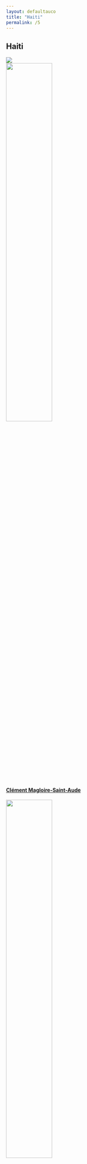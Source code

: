 ```yaml
---
layout: defaultauco
title: "Haiti"
permalink: /5
---
```

<div class="container-0">
    <div class="container-title">
        <span class="country"><h2>Haiti</h2></span>
        <div class="photo-co">
          <img src="https://www.worldatlas.com/r/w960-q80/upload/68/8d/9b/ht-01.png" >
    </div>
</div>
<!-- partial:index.partial.html -->
<div class="container">
  <div class="timeline clearfix">
  <div class="vertical-line">
 <div id="post-1" class="vesti-col timeline-post">
   <div class="vesti-content-wrapper">
     <div class="photo">
       <img src="https://i2.wp.com/lequotidiennews.org/wp-content/uploads/2022/07/download-8.jpg?fit=189%2C266&ssl=1" width="50%" height="50%" >
       <div class="vesti-date-wrapper">
         <div class="vesti-date">
         </div>
       </div>
     </div>
     <div class="vesti-desc">
       <a class="desc-a" href="#">
         <h4><a href="/cmagloiresaintaude">Clément Magloire-Saint-Aude</a></h4>
       </a>
     </div>
   </div>
 </div>
  <div id="post-2" class="vesti-col timeline-post">
   <div class="vesti-content-wrapper">
     <div class="photo">
       <img src="https://www.themoviedb.org/t/p/w300_and_h450_bestv2/51eqwgSUY6hCNjYL8HpFtsGu5ii.jpg" width="50%" height="50%" >
       <div class="vesti-date-wrapper">
         <div class="vesti-date">
         </div>
       </div>
     </div>
     <div class="vesti-desc">
       <a class="desc-a" href="#">
         <h4><a href="/dlaferrière">Dany Laferrière</a></h4>
       </a>
     </div>
   </div>
 </div>
  <div id="post-3" class="vesti-col timeline-post">
   <div class="vesti-content-wrapper">
     <div class="photo">
       <img src="https://i0.wp.com/twodropsofink.com/wp-content/uploads/2020/03/dimitry-.jpeg?resize=380%2C450&ssl=1" width="50%" height="50%" >
       <div class="vesti-date-wrapper">
         <div class="vesti-date">
         </div>
       </div>
     </div>
     <div class="vesti-desc">
       <a class="desc-a" href="#">
         <h4><a href="/dléger">Dimitry Elias Léger</a></h4>
       </a>
     </div>
   </div>
 </div>
  <div id="post-4" class="vesti-col timeline-post">
   <div class="vesti-content-wrapper">
     <div class="photo">
       <img src="http://ile-en-ile.org/wp-content/uploads/2004/02/saint-amand.jpg" width="50%" height="50%" >
       <div class="vesti-date-wrapper">
         <div class="vesti-date">
         </div>
       </div>
     </div>
     <div class="vesti-desc">
       <a class="desc-a" href="#">
         <h4><a href="/esaintamand">Edris Saint-Amand</a></h4>
       </a>
     </div>
   </div>
 </div>
  <div id="post-5" class="vesti-col timeline-post">
   <div class="vesti-content-wrapper">
     <div class="photo">
       <img src="https://images-na.ssl-images-amazon.com/images/I/61Gs1ueVi5L._UY200_.jpg" width="50%" height="50%" >
       <div class="vesti-date-wrapper">
         <div class="vesti-date">
         </div>
       </div>
     </div>
     <div class="vesti-desc">
       <a class="desc-a" href="#">
         <h4><a href="/eagustave">Elsie Augustave</a></h4>
       </a>
     </div>
   </div>
 </div>
  <div id="post-6" class="vesti-col timeline-post">
   <div class="vesti-content-wrapper">
     <div class="photo">
       <img src="https://images.squarespace-cdn.com/content/v1/5da756336e99da3c1206e959/1571256170797-QXUUR25FX3UF6TL7PNDG/Francesca+Momplaisir_8503.jpg?format=750w" width="50%" height="50%" >
       <div class="vesti-date-wrapper">
         <div class="vesti-date">
         </div>
       </div>
     </div>
     <div class="vesti-desc">
       <a class="desc-a" href="#">
         <h4><a href="/fmomplaisi">Francesca Momplaisi</a></h4>
       </a>
     </div>
   </div>
 </div>
  <div id="post-7" class="vesti-col timeline-post">
   <div class="vesti-content-wrapper">
     <div class="photo">
       <img src="https://cdnsecakmi.kaltura.com/p/1332041/sp/133204100/thumbnail/entry_id/0_zx9c2he0/version/100021/width/412/height/248" width="70%" height="70%" >
       <div class="vesti-date-wrapper">
         <div class="vesti-date">
         </div>
       </div>
     </div>
     <div class="vesti-desc">
       <a class="desc-a" href="#">
         <h4><a href="/fwainwright">Frantz Wainwright</a></h4>
       </a>
     </div>
   </div>
 </div>
  <div id="post-8" class="vesti-col timeline-post">
   <div class="vesti-content-wrapper">
     <div class="photo">
       <img src="https://substackcdn.com/image/fetch/f_auto,q_auto:good,fl_progressive:steep/https%3A%2F%2Fbucketeer-e05bbc84-baa3-437e-9518-adb32be77984.s3.amazonaws.com%2Fpublic%2Fimages%2Fe2053314-55aa-4850-beb4-93fc1051c039_300x387.jpeg" width="60%" height="60%" >
       <div class="vesti-date-wrapper">
         <div class="vesti-date">
         </div>
       </div>
     </div>
     <div class="vesti-desc">
       <a class="desc-a" href="#">
         <h4><a href="/fmarcelin">Frédéric Marcelin</a></h4>
       </a>
     </div>
   </div>
 </div>
  <div id="post-9" class="vesti-col timeline-post">
   <div class="vesti-content-wrapper">
     <div class="photo">
       <img src="https://upload.wikimedia.org/wikipedia/commons/thumb/3/30/Georges_Sylvain-1909.jpg/640px-Georges_Sylvain-1909.jpg" width="70%" height="70%" >
       <div class="vesti-date-wrapper">
         <div class="vesti-date">
         </div>
       </div>
     </div>
     <div class="vesti-desc">
       <a class="desc-a" href="#">
         <h4><a href="/gsylvain">Georges Sylvain</a></h4>
       </a>
     </div>
   </div>
 </div>
  <div id="post-10" class="vesti-col timeline-post">
   <div class="vesti-content-wrapper">
     <div class="photo">
       <img src="https://t4.ftcdn.net/jpg/03/40/12/49/360_F_340124934_bz3pQTLrdFpH92ekknuaTHy8JuXgG7fi.jpg" width="70%" height="70%" >
       <div class="vesti-date-wrapper">
         <div class="vesti-date">
         </div>
       </div>
     </div>
     <div class="vesti-desc">
       <a class="desc-a" href="#">
         <h4><a href="/htrouillot">Henock Trouillot</a></h4>
       </a>
     </div>
   </div>
 </div>
  <div id="post-11" class="vesti-col timeline-post">
   <div class="vesti-content-wrapper">
     <div class="photo">
       <img src="https://upload.wikimedia.org/wikipedia/commons/thumb/e/eb/Ida_Faubert.jpg/220px-Ida_Faubert.jpg" width="70%" height="70%" >
       <div class="vesti-date-wrapper">
         <div class="vesti-date">
         </div>
       </div>
     </div>
     <div class="vesti-desc">
       <a class="desc-a" href="#">
         <h4><a href="/ifaubert">Ida Faubert</a></h4>
       </a>
     </div>
   </div>
 </div>
  <div id="post-12" class="vesti-col timeline-post">
   <div class="vesti-content-wrapper">
     <div class="photo">
       <img src="http://4.bp.blogspot.com/-PssCtR4JpN4/VWwKSAratSI/AAAAAAAAElc/bl20LKh1OlY/s640/Crop.jpg" width="70%" height="70%" >
       <div class="vesti-date-wrapper">
         <div class="vesti-date">
         </div>
       </div>
     </div>
     <div class="vesti-desc">
       <a class="desc-a" href="#">
         <h4><a href="/jlaroche">Jacques Laroche</a></h4>
       </a>
     </div>
   </div>
 </div>
  <div id="post-13" class="vesti-col timeline-post">
   <div class="vesti-content-wrapper">
     <div class="photo">
       <img src="https://upload.wikimedia.org/wikipedia/commons/4/45/Jacquess_Roumain.jpeg" width="50%" height="50%" >
       <div class="vesti-date-wrapper">
         <div class="vesti-date">
         </div>
       </div>
     </div>
     <div class="vesti-desc">
       <a class="desc-a" href="#">
         <h4><a href="/jroumain">Jacques Roumain</a></h4>
       </a>
     </div>
   </div>
 </div>
    <div id="post-14" class="vesti-col timeline-post">
      <div class="vesti-content-wrapper">
        <div class="photo">
          <img src="http://ile-en-ile.org/wp-content/uploads/2004/02/dominique.jpg">
          <div class="vesti-date-wrapper">
            <div class="vesti-date">
            </div>
          </div>
        </div>
        <div class="vesti-desc">
          <a class="desc-a" href="#">
            <h4><a href="/jdominique">Jan J Dominique</a></h4>
          </a>
        </div>
      </div>
    </div>
     <div id="post-15" class="vesti-col timeline-post">
      <div class="vesti-content-wrapper">
        <div class="photo">
          <img src="https://racespaceplace.files.wordpress.com/2020/08/jean-au-studio.jpg" width="70%">
          <div class="vesti-date-wrapper">
            <div class="vesti-date">
            </div>
          </div>
        </div>
        <div class="vesti-desc">
          <a class="desc-a" href="#">
            <h4><a href="/jcasimir">Jean Casimir</a></h4>
          </a>
        </div>
      </div>
    </div>
<div id="post-16" class="vesti-col timeline-post">
      <div class="vesti-content-wrapper">
        <div class="photo">
          <img src="https://www.katiadulysse.com/wp-content/uploads/2018/08/Katia1-001-e1614293010493-1024x784.jpg" width="70%">
          <div class="vesti-date-wrapper">
            <div class="vesti-date">
            </div>
          </div>
        </div>
        <div class="vesti-desc">
          <a class="desc-a" href="#">
            <h4><a href="/kdulysse">Katia D. Ulysse</a></h4>
          </a>
        </div>
      </div>
    </div>
<div id="post-17" class="vesti-col timeline-post">
      <div class="vesti-content-wrapper">
        <div class="photo">
          <img src="http://www.littafcar.org/wp-content/uploads/persons/p28-kettly_mars-300x200280x186.jpg" width="70%">
          <div class="vesti-date-wrapper">
            <div class="vesti-date">
            </div>
          </div>
        </div>
        <div class="vesti-desc">
          <a class="desc-a" href="#">
            <h4><a href="/kmars">Kettly Mars</a></h4>
          </a>
        </div>
      </div>
    </div>
<div id="post-18" class="vesti-col timeline-post">
      <div class="vesti-content-wrapper">
        <div class="photo">
          <img src="https://knightfoundation.org/wp-content/uploads/2019/06/elle1_3.jpg?w=800" width="70%">
          <div class="vesti-date-wrapper">
            <div class="vesti-date">
            </div>
          </div>
        </div>
        <div class="vesti-desc">
          <a class="desc-a" href="#">
            <h4><a href="/lmoise">Lenelle Moise</a></h4>
          </a>
        </div>
      </div>
    </div>
<div id="post-19" class="vesti-col timeline-post">
      <div class="vesti-content-wrapper">
        <div class="photo">
          <img src="https://images.squarespace-cdn.com/content/v1/54ef4a93e4b01b969d320540/1590707857058-HPZGZRF7HOLEED9TITQY/Louis-Philippe+Dalembert+%C2%A9+Olivier+Dion.jpg" width="70%">
          <div class="vesti-date-wrapper">
            <div class="vesti-date">
            </div>
          </div>
        </div>
        <div class="vesti-desc">
          <a class="desc-a" href="#">
            <h4><a href="/lphillipedalembert">Louis-Philippe Dalembert</a></h4>
          </a>
        </div>
      </div>
    </div>
<div id="post-20" class="vesti-col timeline-post">
      <div class="vesti-content-wrapper">
        <div class="photo">
          <img src="https://aalbc.com/author-photos/Marie-Arnold.jpg" width="70%">
          <div class="vesti-date-wrapper">
            <div class="vesti-date">
            </div>
          </div>
        </div>
        <div class="vesti-desc">
          <a class="desc-a" href="#">
            <h4><a href="/marnold">Marie Arnold</a></h4>
          </a>
        </div>
      </div>
    </div>
<div id="post-21" class="vesti-col timeline-post">
      <div class="vesti-content-wrapper">
        <div class="photo">
          <img src="https://www.bibliothequedesameriques.com/sites/default/files/portrait-auteure-marie_celie_agnant-accueil.jpg?fid=1630" width="70%">
          <div class="vesti-date-wrapper">
            <div class="vesti-date">
            </div>
          </div>
        </div>
        <div class="vesti-desc">
          <a class="desc-a" href="#">
            <h4><a href="/mcélieagnant">Marie Célie Agnant</a></h4>
          </a>
        </div>
      </div>
    </div>
<div id="post-22" class="vesti-col timeline-post">
      <div class="vesti-content-wrapper">
        <div class="photo">
          <img src="https://www.miamibookfair.com/wp-content/uploads/2017/04/Heurtelou.jpg" width="70%">
          <div class="vesti-date-wrapper">
            <div class="vesti-date">
            </div>
          </div>
        </div>
        <div class="vesti-desc">
          <a class="desc-a" href="#">
            <h4><a href="/mheurtelou">Maude Heurtelou</a></h4>
          </a>
        </div>
      </div>
    </div>
<div id="post-23" class="vesti-col timeline-post">
      <div class="vesti-content-wrapper">
        <div class="photo">
          <img src="https://images.findagrave.com/photos250/photos/2019/161/197446636_537f1bd1-cbea-4ff5-8405-23ee9ff670d3.jpeg" width="70%">
          <div class="vesti-date-wrapper">
            <div class="vesti-date">
            </div>
          </div>
        </div>
        <div class="vesti-desc">
          <a class="desc-a" href="#">
            <h4><a href="/mvchauvet">Marie Vieux Chauvet</a></h4>
          </a>
        </div>
      </div>
    </div>
<div id="post-24" class="vesti-col timeline-post">
      <div class="vesti-content-wrapper">
        <div class="photo">
          <img src="https://i.ytimg.com/vi/vl66R1NpTr0/maxresdefault.jpg" width="70%">
          <div class="vesti-date-wrapper">
            <div class="vesti-date">
            </div>
          </div>
        </div>
        <div class="vesti-desc">
          <a class="desc-a" href="#">
            <h4><a href="/maantoine">Max A.Antoine</a></h4>
          </a>
        </div>
      </div>
    </div>
    <div id="post-25" class="vesti-col timeline-post">
      <div class="vesti-content-wrapper">
        <div class="photo">
          <img src="https://i.pinimg.com/736x/21/b3/9a/21b39a19aa1724d82a47487972656555--haiti-terre.jpg" width="70%">
          <div class="vesti-date-wrapper">
            <div class="vesti-date">
            </div>
          </div>
        </div>
        <div class="vesti-desc">
          <a class="desc-a" href="#">
            <h4><a href="/mchancy">Myriam J.A Chancy</a></h4>
          </a>
        </div>
      </div>
    </div>
<div id="post-26" class="vesti-col timeline-post">
      <div class="vesti-content-wrapper">
        <div class="photo">
          <img src="https://images.squarespace-cdn.com/content/v1/5fee3e9666132f51ded65b9c/1627583168849-QC8HO0LFLKTEDYIJEA0B/public.jpeg?format=1500w" width="70%">
          <div class="vesti-date-wrapper">
            <div class="vesti-date">
            </div>
          </div>
        </div>
        <div class="vesti-desc">
          <a class="desc-a" href="#">
            <h4><a href="/psylvain">Patrick Sylvain</a></h4>
          </a>
        </div>
      </div>
    </div>
<div id="post-27" class="vesti-col timeline-post">
          <div class="vesti-content-wrapper">
            <div class="photo">
              <img src="https://upload.wikimedia.org/wikipedia/commons/d/d4/Philippe_Thoby-Marcelin.jpg" width="70%">
              <div class="vesti-date-wrapper">
                <div class="vesti-date">
                </div>
              </div>
            </div>
            <div class="vesti-desc">
              <a class="desc-a" href="#">
                <h4><a href="/pthobymarcelin">Philippe Thoby-Marcelin</a></h4>
              </a>
            </div>
          </div>
        </div>
<div id="post-28" class="vesti-col timeline-post">
              <div class="vesti-content-wrapper">
                <div class="photo">
                  <img src="https://t4.ftcdn.net/jpg/03/40/12/49/360_F_340124934_bz3pQTLrdFpH92ekknuaTHy8JuXgG7fi.jpg" width="70%">
                  <div class="vesti-date-wrapper">
                    <div class="vesti-date">
                    </div>
                  </div>
                </div>
                <div class="vesti-desc">
                  <a class="desc-a" href="#">
                    <h4><a href="/pvalentinvastey">Pompée Valentin Vastey</a></h4>
                  </a>
                </div>
              </div>
            </div>
<div id="post-29" class="vesti-col timeline-post">
              <div class="vesti-content-wrapper">
                  <div class="photo">
                    <img src="http://ile-en-ile.org/wp-content/uploads/2021/01/Raoul-Altidor.jpg" width="70%">
                    <div class="vesti-date-wrapper">
                      <div class="vesti-date">
                        </div>
                      </div>
                     </div>
                      <div class="vesti-desc">
                    <a class="desc-a" href="#">
                      <h4><a href="/rbaltidor">Raoul B. Altidor</a></h4>
                    </a>
                </div>
              </div>
            </div>
<div id="post-30" class="vesti-col timeline-post">
                          <div class="vesti-content-wrapper">
                              <div class="photo">
                                <img src="https://www.granma.cu/file/img/2019/01/medium/f0128607.jpg" width="70%">
                                <div class="vesti-date-wrapper">
                                  <div class="vesti-date">
                                    </div>
                                  </div>
                                 </div>
                                  <div class="vesti-desc">
                                <a class="desc-a" href="#">
                                  <h4><a href="/rfernandez">Retamar Fernández</a></h4>
                                </a>
                            </div>
                          </div>
                        </div>
<div id="post-31" class="vesti-col timeline-post">
                                                  <div class="vesti-content-wrapper">
                                                      <div class="photo">
                                                        <img src="https://www.ccny.cuny.edu/sites/default/files/styles/600px_wide/public/Prof-Dorsinville_14.jpg?itok=k_XUmUyG" width="70%">
                                                        <div class="vesti-date-wrapper">
                                                          <div class="vesti-date">
                                                            </div>
                                                          </div>
                                                         </div>
                                                          <div class="vesti-desc">
                                                        <a class="desc-a" href="#">
                                                          <h4><a href="/rdorsinville">Roger Dorsinville</a></h4>
                                                        </a>
                                                    </div>
                                                  </div>
                                                </div>                                     
<!-- partial -->
